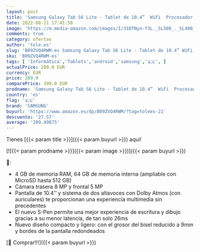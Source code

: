 ```yaml
---
layout: post
title: 'Samsung Galaxy Tab S6 Lite - Tablet de 10.4”  WiFi  Procesador Qualcomm Snapdragon 720G  4 GB RAM  64 GB Almacenamiento  Android 12   Color Azul  Versión española'
date: 2022-08-21 17:41:58
image: 'https://m.media-amazon.com/images/I/31DTNyn-f3L._SL500_._SL400_.jpg'
comments: true
category: ofertas
author: 'tole.es'
slug: 'B09ZVQ4RWM-es Samsung Galaxy Tab S6 Lite - Tablet de 10.4” WiFi...'
sku: 'B09ZVQ4RWM-es'
tags: [ 'Informática','Tablets','android','samsung','🇪🇸', ]
actualPrice: 289.0 EUR
currency: EUR
price: 289.0
comparePrice: 399.0 EUR
prodname: 'Samsung Galaxy Tab S6 Lite - Tablet de 10.4”  WiFi  Procesador Qualcomm Snapdragon 720G  4 GB RAM  64 GB Almacenamiento  Android 12   Color Azul  Versión española'
country: 'es'
flag: '🇪🇸'
brand: 'SAMSUNG'
buyurl: 'https://www.amazon.es/dp/B09ZVQ4RWM/?tag=tolees-21'
descuento: '27.57'
average: '289.49875'
---
```


Tienes [{{< param title >}}]({{< param buyurl >}}) aqui!

[![{{< param prodname >}}]({{< param image >}})]({{< param buyurl >}})

🔎:

- 4 GB de memoria RAM, 64 GB de memoria interna (ampliable con MicroSD hasta 512 GB)
- Cámara trasera 8 MP y frontal 5 MP
- Pantalla de 10.4’’ y sistema de dos altavoces con Dolby Atmos (con auriculares) te proporcionan una experiencia multimedia sin precedentes
- El nuevo S-Pen permite una mejor experiencia de escritura y dibujo gracias a su menor latencia, de tan solo 26ms
- Nuevo diseño compacto y ligero: con el grosor del bisel reducido a 9mm y bordes de la pantalla redondeados

[🛒 Comprar!!!]({{< param buyurl >}})
